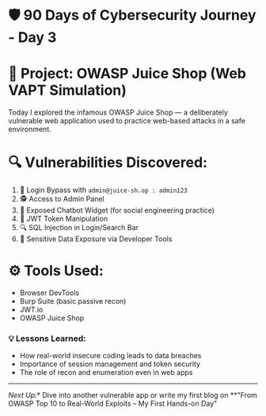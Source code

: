 # 🛡️ 90 Days of Cybersecurity Journey - Day 3

# 🧪 Project: OWASP Juice Shop (Web VAPT Simulation)

Today I explored the infamous OWASP Juice Shop — a deliberately vulnerable web application used to practice web-based attacks in a safe environment.

# 🔍 Vulnerabilities Discovered:
1. 🛑 Login Bypass with `admin@juice-sh.op : admin123`
2. 🕵️ Access to Admin Panel
3. 💬 Exposed Chatbot Widget (for social engineering practice)
4. 🪪 JWT Token Manipulation
5. 🔍 SQL Injection in Login/Search Bar
6. 🔑 Sensitive Data Exposure via Developer Tools

# ⚙️ Tools Used:
- Browser DevTools
- Burp Suite (basic passive recon)
- JWT.io
- OWASP Juice Shop



### 💡 Lessons Learned:
- How real-world insecure coding leads to data breaches
- Importance of session management and token security
- The role of recon and enumeration even in web apps

---
*Next Up:** Dive into another vulnerable app or write my first blog on **"From OWASP Top 10 to Real-World Exploits – My First Hands-on Day" 

